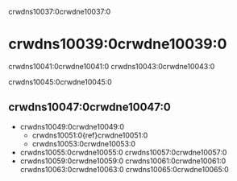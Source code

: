 crwdns10037:0crwdne10037:0
# crwdns10039:0crwdne10039:0

crwdns10041:0crwdne10041:0 crwdns10043:0crwdne10043:0

crwdns10045:0crwdne10045:0

## crwdns10047:0crwdne10047:0

* crwdns10049:0crwdne10049:0
    * crwdns10051:0{ref}crwdne10051:0
    * crwdns10053:0crwdne10053:0
* crwdns10055:0crwdne10055:0 crwdns10057:0crwdne10057:0
* crwdns10059:0crwdne10059:0 crwdns10061:0crwdne10061:0 crwdns10063:0crwdne10063:0 crwdns10065:0crwdne10065:0

